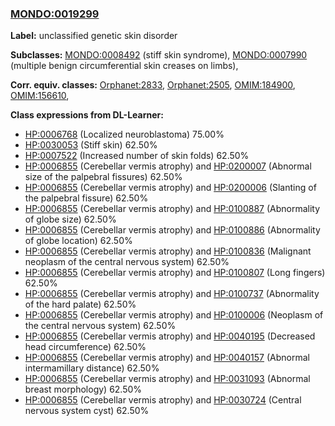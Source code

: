 
### [MONDO:0019299](http://purl.obolibrary.org/obo/MONDO_0019299)
**Label:** unclassified genetic skin disorder

**Subclasses:** [MONDO:0008492](http://purl.obolibrary.org/obo/MONDO_0008492) (stiff skin syndrome), [MONDO:0007990](http://purl.obolibrary.org/obo/MONDO_0007990) (multiple benign circumferential skin creases on limbs), 

**Corr. equiv. classes:** [Orphanet:2833](http://www.orpha.net/ORDO/Orphanet_2833), [Orphanet:2505](http://www.orpha.net/ORDO/Orphanet_2505), [OMIM:184900](http://purl.obolibrary.org/obo/OMIM_184900), [OMIM:156610](http://purl.obolibrary.org/obo/OMIM_156610), 

**Class expressions from DL-Learner:**

- [HP:0006768](http://purl.obolibrary.org/obo/HP_0006768) (Localized neuroblastoma) 75.00%
- [HP:0030053](http://purl.obolibrary.org/obo/HP_0030053) (Stiff skin) 62.50%
- [HP:0007522](http://purl.obolibrary.org/obo/HP_0007522) (Increased number of skin folds) 62.50%
- [HP:0006855](http://purl.obolibrary.org/obo/HP_0006855) (Cerebellar vermis atrophy) and [HP:0200007](http://purl.obolibrary.org/obo/HP_0200007) (Abnormal size of the palpebral fissures) 62.50%
- [HP:0006855](http://purl.obolibrary.org/obo/HP_0006855) (Cerebellar vermis atrophy) and [HP:0200006](http://purl.obolibrary.org/obo/HP_0200006) (Slanting of the palpebral fissure) 62.50%
- [HP:0006855](http://purl.obolibrary.org/obo/HP_0006855) (Cerebellar vermis atrophy) and [HP:0100887](http://purl.obolibrary.org/obo/HP_0100887) (Abnormality of globe size) 62.50%
- [HP:0006855](http://purl.obolibrary.org/obo/HP_0006855) (Cerebellar vermis atrophy) and [HP:0100886](http://purl.obolibrary.org/obo/HP_0100886) (Abnormality of globe location) 62.50%
- [HP:0006855](http://purl.obolibrary.org/obo/HP_0006855) (Cerebellar vermis atrophy) and [HP:0100836](http://purl.obolibrary.org/obo/HP_0100836) (Malignant neoplasm of the central nervous system) 62.50%
- [HP:0006855](http://purl.obolibrary.org/obo/HP_0006855) (Cerebellar vermis atrophy) and [HP:0100807](http://purl.obolibrary.org/obo/HP_0100807) (Long fingers) 62.50%
- [HP:0006855](http://purl.obolibrary.org/obo/HP_0006855) (Cerebellar vermis atrophy) and [HP:0100737](http://purl.obolibrary.org/obo/HP_0100737) (Abnormality of the hard palate) 62.50%
- [HP:0006855](http://purl.obolibrary.org/obo/HP_0006855) (Cerebellar vermis atrophy) and [HP:0100006](http://purl.obolibrary.org/obo/HP_0100006) (Neoplasm of the central nervous system) 62.50%
- [HP:0006855](http://purl.obolibrary.org/obo/HP_0006855) (Cerebellar vermis atrophy) and [HP:0040195](http://purl.obolibrary.org/obo/HP_0040195) (Decreased head circumference) 62.50%
- [HP:0006855](http://purl.obolibrary.org/obo/HP_0006855) (Cerebellar vermis atrophy) and [HP:0040157](http://purl.obolibrary.org/obo/HP_0040157) (Abnormal intermamillary distance) 62.50%
- [HP:0006855](http://purl.obolibrary.org/obo/HP_0006855) (Cerebellar vermis atrophy) and [HP:0031093](http://purl.obolibrary.org/obo/HP_0031093) (Abnormal breast morphology) 62.50%
- [HP:0006855](http://purl.obolibrary.org/obo/HP_0006855) (Cerebellar vermis atrophy) and [HP:0030724](http://purl.obolibrary.org/obo/HP_0030724) (Central nervous system cyst) 62.50%


